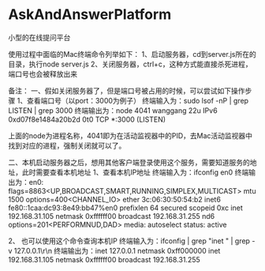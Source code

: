 # AskAndAnswerPlatform
小型的在线提问平台

使用过程中面临的Mac终端命令列举如下：
1、启动服务器，cd到server.js所在的目录，执行node server.js
2、关闭服务器，ctrl+c，这种方式能直接杀死进程，端口号也会被释放出来

备注：
一、假如关闭服务器了，但是端口号被占用的时候，可以尝试如下操作步骤
1、查看端口号（以port：3000为例子）
终端输入为：sudo lsof -nP | grep LISTEN | grep  3000
终端输出为：node      4041               wanggang   22u     IPv6 0xd07f8e1484a20b2d         0t0                 TCP *:3000 (LISTEN)

上面的node为进程名称，4041即为在活动监视器中的PID，去Mac活动监视器中找到对应的进程，强制关闭就可以了。

二、本机启动服务器之后，想用其他客户端登录使用这个服务，需要知道服务的地址，此时需要查看本机地址
1、查看本机IP地址
终端输入为：ifconfig en0
终端输出为：en0: flags=8863<UP,BROADCAST,SMART,RUNNING,SIMPLEX,MULTICAST> mtu 1500
	options=400<CHANNEL_IO>
	ether 3c:06:30:50:54:b2 
	inet6 fe80::1caa:dc93:8e49:bb47%en0 prefixlen 64 secured scopeid 0xc 
	inet 192.168.31.105 netmask 0xffffff00 broadcast 192.168.31.255
	nd6 options=201<PERFORMNUD,DAD>
	media: autoselect
	status: active

2、 也可以使用这个命令查询本机IP
终端输入为：ifconfig | grep "inet " | grep -v 127.0.0.1\r\n
终端输出为：inet 127.0.0.1 netmask 0xff000000 
	inet 192.168.31.105 netmask 0xffffff00 broadcast 192.168.31.255
